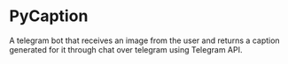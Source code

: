 # PyCaption
A telegram bot that receives an image from the user and returns a caption generated for it through chat over telegram using Telegram API.
